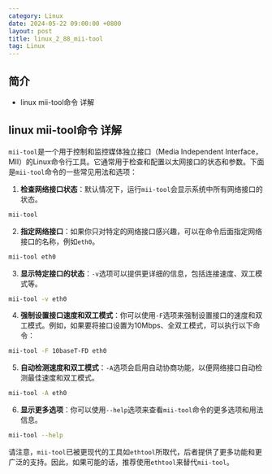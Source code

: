 ```yaml
---
category: Linux
date: 2024-05-22 09:00:00 +0800
layout: post
title: linux_2_88_mii-tool
tag: Linux
---
```

## 简介

+ linux mii-tool命令 详解

## linux mii-tool命令 详解

`mii-tool`是一个用于控制和监控媒体独立接口（Media Independent Interface，MII）的Linux命令行工具。它通常用于检查和配置以太网接口的状态和参数。下面是`mii-tool`命令的一些常见用法和选项：

1. **检查网络接口状态**：默认情况下，运行`mii-tool`会显示系统中所有网络接口的状态。

```bash
mii-tool
```

2. **指定网络接口**：如果你只对特定的网络接口感兴趣，可以在命令后面指定网络接口的名称，例如`eth0`。

```bash
mii-tool eth0
```

3. **显示特定接口的状态**：`-v`选项可以提供更详细的信息，包括连接速度、双工模式等。

```bash
mii-tool -v eth0
```

4. **强制设置接口速度和双工模式**：你可以使用`-F`选项来强制设置接口的速度和双工模式。例如，如果要将接口设置为10Mbps、全双工模式，可以执行以下命令：

```bash
mii-tool -F 10baseT-FD eth0
```

5. **自动检测速度和双工模式**：`-A`选项会启用自动协商功能，以便网络接口自动检测最佳速度和双工模式。

```bash
mii-tool -A eth0
```

6. **显示更多选项**：你可以使用`--help`选项来查看`mii-tool`命令的更多选项和用法信息。

```bash
mii-tool --help
```

请注意，`mii-tool`已被更现代的工具如`ethtool`所取代，后者提供了更多功能和更广泛的支持。因此，如果可能的话，推荐使用`ethtool`来替代`mii-tool`。